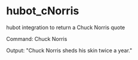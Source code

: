 # hubot_cNorris
hubot integration to return a Chuck Norris quote

Command: Chuck Norris

Output: "Chuck Norris sheds his skin twice a year."
